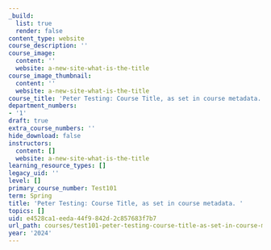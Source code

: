 ```yaml
---
_build:
  list: true
  render: false
content_type: website
course_description: ''
course_image:
  content: ''
  website: a-new-site-what-is-the-title
course_image_thumbnail:
  content: ''
  website: a-new-site-what-is-the-title
course_title: 'Peter Testing: Course Title, as set in course metadata. '
department_numbers:
- '1'
draft: true
extra_course_numbers: ''
hide_download: false
instructors:
  content: []
  website: a-new-site-what-is-the-title
learning_resource_types: []
legacy_uid: ''
level: []
primary_course_number: Test101
term: Spring
title: 'Peter Testing: Course Title, as set in course metadata. '
topics: []
uid: e4528ca1-eeda-44f9-842d-2c857683f7b7
url_path: courses/test101-peter-testing-course-title-as-set-in-course-metadata-spring-2024
year: '2024'
---
```

